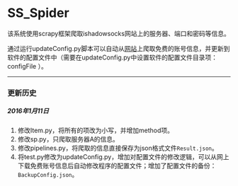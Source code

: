 # SS_Spider

该系统使用scrapy框架爬取ishadowsocks网站上的服务器、端口和密码等信息。

通过运行updateConfig.py脚本可以自动从[网站](http://www.ishadowsocks.com/)上爬取免费的账号信息，并更新到软件的配置文件中（需要在updateConfig.py中设置软件的配置文件目录项：configFile ）。

---
### 更新历史
##### 2016年1月11日
1. 修改Item.py，将所有的项改为小写，并增加method项。
2. 修改sp.py，只爬取服务器A的信息。
3. 修改pipelines.py，将爬取的信息直接保存为json格式文件`Result.json`。
4. 将test.py修改为updateConfig.py，增加对配置文件的修改逻辑，可以从网上下载免费账号信息后自动修改程序的配置文件；增加了配置文件的备份：`BackupConfig.json`。
